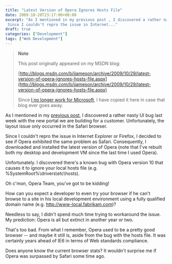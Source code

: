 ```yaml
---
title: "Latest Version of Opera Ignores Hosts File"
date: 2009-10-28T23:17:00+08:00
excerpt: "As I mentioned in my previous post , I discovered a rather nasty UI bug last week with the new portal we are building for a customer. Unfortunately, the layout issue only occurred in the Safari browser. 
 Since I couldn't repro the issue in Internet..."
draft: true
categories: ["Development"]
tags: ["Web Development"]
---
```


> **Note**
> 
> This post originally appeared on my MSDN blog:
> 
> [http://blogs.msdn.com/b/jjameson/archive/2009/10/29/latest-version-of-opera-ignores-hosts-file.aspx](http://blogs.msdn.com/b/jjameson/archive/2009/10/29/latest-version-of-opera-ignores-hosts-file.aspx)
> 
> Since [I no longer work for Microsoft](/blog/jjameson/2011/09/02/last-day-with-microsoft), I have copied it here in case that blog ever goes away.

As I mentioned in my [previous post](/blog/jjameson/2009/10/29/troubleshooting-layout-problems-with-safari), I discovered a rather nasty UI bug last week with the new portal we are building for a customer. Unfortunately, the layout issue only occurred in the Safari browser.

Since I couldn't repro the issue in Internet Explorer or Firefox, I decided to see if Opera exhibited the same problem as Safari. Consequently, I downloaded and installed the latest version of Opera (note that I've rebuilt both my desktop and development VM since the last time I used Opera).

Unfortunately. I discovered there's a known bug with Opera version 10 that causes it to ignore your local hosts file (e.g. %SystemRoot%\drivers\etc\hosts).

Oh c'mon, Opera Team, you've got to be kidding!

How can you expect a developer to even try your browser if he can't browse to a site in his local development environment using a fully qualified domain name (e.g. http://www-local.fabrikam.com)?

Needless to say, I didn't spend much time trying to workaround the issue. My prediction: Opera is all but extinct in another year or two.

That's too bad. From what I remember, Opera used to be a pretty good browser -- and maybe it still is, aside from the bug with the hosts file. It was certainly years ahead of IE6 in terms of Web standards compliance.

Does anyone know the current browser stats? It wouldn't surprise me if Opera was surpassed by Safari some time ago.

